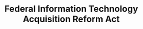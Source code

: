 ---
# This topic lives at
# https://digital.gov/topics/federal-information-technology-acquisition-reform-act

# Topic Title
title: "Federal Information Technology Acquisition Reform Act"

# description — keep it short and clear
# summary: ""

# Weight
weight: 1

# For more information on managing topics,
# see https://github.com/GSA/digitalgov.gov/wiki/topics
---